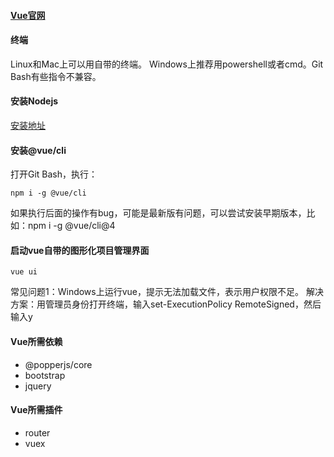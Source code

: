 

####  [Vue官网](https://vuejs.org/)

#### 终端

Linux和Mac上可以用自带的终端。
Windows上推荐用powershell或者cmd。Git Bash有些指令不兼容。

#### 安装Nodejs

[安装地址](https://nodejs.org/en/)

#### 安装@vue/cli

打开Git Bash，执行：

```
npm i -g @vue/cli
```


如果执行后面的操作有bug，可能是最新版有问题，可以尝试安装早期版本，比如：npm i -g @vue/cli@4

#### 启动vue自带的图形化项目管理界面

```
vue ui
```

常见问题1：Windows上运行vue，提示无法加载文件，表示用户权限不足。
解决方案：用管理员身份打开终端，输入set-ExecutionPolicy RemoteSigned，然后输入y

#### Vue所需依赖

- @popperjs/core
- bootstrap
- jquery

#### Vue所需插件

- router
- vuex